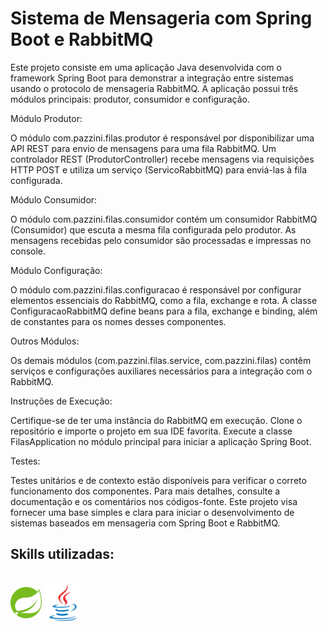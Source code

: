 # Sistema de Mensageria com Spring Boot e RabbitMQ

Este projeto consiste em uma aplicação Java desenvolvida com o framework Spring Boot para demonstrar a integração entre sistemas usando o protocolo de mensageria RabbitMQ. A aplicação possui três módulos principais: produtor, consumidor e configuração.

Módulo Produtor:

O módulo com.pazzini.filas.produtor é responsável por disponibilizar uma API REST para envio de mensagens para uma fila RabbitMQ.
Um controlador REST (ProdutorController) recebe mensagens via requisições HTTP POST e utiliza um serviço (ServicoRabbitMQ) para enviá-las à fila configurada.

Módulo Consumidor:

O módulo com.pazzini.filas.consumidor contém um consumidor RabbitMQ (Consumidor) que escuta a mesma fila configurada pelo produtor.
As mensagens recebidas pelo consumidor são processadas e impressas no console.

Módulo Configuração:

O módulo com.pazzini.filas.configuracao é responsável por configurar elementos essenciais do RabbitMQ, como a fila, exchange e rota.
A classe ConfiguracaoRabbitMQ define beans para a fila, exchange e binding, além de constantes para os nomes desses componentes.

Outros Módulos:

Os demais módulos (com.pazzini.filas.service, com.pazzini.filas) contêm serviços e configurações auxiliares necessários para a integração com o RabbitMQ.

Instruções de Execução:

Certifique-se de ter uma instância do RabbitMQ em execução.
Clone o repositório e importe o projeto em sua IDE favorita.
Execute a classe FilasApplication no módulo principal para iniciar a aplicação Spring Boot.

Testes:

Testes unitários e de contexto estão disponíveis para verificar o correto funcionamento dos componentes.
Para mais detalhes, consulte a documentação e os comentários nos códigos-fonte. Este projeto visa fornecer uma base simples e clara para iniciar o desenvolvimento de sistemas baseados em mensageria com Spring Boot e RabbitMQ.


## Skills utilizadas:
<div style="display: inline_block"><br>
   <img align="center" alt="Spring" height="50" width="50" src="https://raw.githubusercontent.com/devicons/devicon/master/icons/spring/spring-original.svg">
  <img align="center" alt="Spring" height="60" width="60" src="https://raw.githubusercontent.com/devicons/devicon/master/icons/java/java-original.svg">






